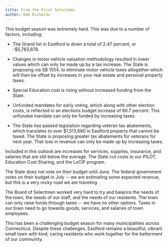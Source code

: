 ```yaml
---
title: From the First Selectman
author: Deb Richards
---
```


This budget season was extremely hard. This was due to a number of
factors, including:

- The Grand list in Eastford is down a total of 2.47 percent, or
-$5,783,878.

- Changes in motor vehicle valuation methodology resulted in lower
values which can only be made up by a tax increase. The State is
proposing via SB 1554, to eliminate motor vehicle taxes altogether which
will then be offset by increases in your real estate and personal
property taxes.

- Special Education cost is rising without increased funding from the
State.

- Unfunded mandates for early voting, which along with other election
costs, is reflected in an elections budget increase of 66.7 percent.
This unfunded mandate can only be funded by increasing taxes.

- The State has passed legislation regarding veteran tax abatements,
which translates to over $1,513,680 in Eastford property that cannot be
taxed. The State is proposing greater tax abatements for veterans for
next year. That loss in revenue can only be made up by increasing taxes.

Included in this outlook are increases for services, supplies,
insurance, and salaries that are still below the average. The State cut
costs to our PILOT, Education Cost Sharing, and the LoCIP program.

The State does not vote on their budget until June. The federal
government votes on their budget in July -- we are estimating some
expected revenue, but this is a very rocky road we are traveling.

The Board of Selectmen worked very hard to try and balance the needs of
the town, the needs of our staff, and the needs of our residents. The
town can only raise funds through taxes -- we have no other options.
Taxes in our town need to go towards goods, services, and salaries of
town employees.

This has been a challenging budget season for many municipalities across
Connecticut. Despite these challenges, Eastford remains a beautiful,
vibrant small town with kind, caring residents who work together for the
betterment of our community.
